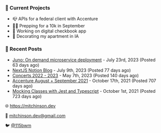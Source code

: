 ### 📌 Current Projects
- 📪 APIs for a federal client with Accenture
- 🏃🏼 Prepping for a 10k in September
- 🤑 Working on digital checkbook app
- 🏡 Decorating my apartment in IA

### 📝 Recent Posts

- [Juno: On demand microservice deployment](https://blog.mitchinson.dev/juno) - July 23rd, 2023 (Posted 63 days ago)
- [NextJS Notion Blog](https://blog.mitchinson.dev/blog-2023) - July 9th, 2023 (Posted 77 days ago)
- [Concerts 2022 - 2023](https://blog.mitchinson.dev/concerts-2023) - May 7th, 2023 (Posted 140 days ago)
- [Accenture August + September 2021](https://blog.mitchinson.dev/pillar/aug-sep-21) - October 17th, 2021 (Posted 707 days ago)
- [Mocking Classes with Jest and Typescript](https://blog.mitchinson.dev/jest-typescript-mocks) - October 1st, 2021 (Posted 723 days ago)

🌐 https://mitchinson.dev

💌 mitchinson.dev@gmail.com

🐦 [@115bwm](https://twitter.com/115bwm)